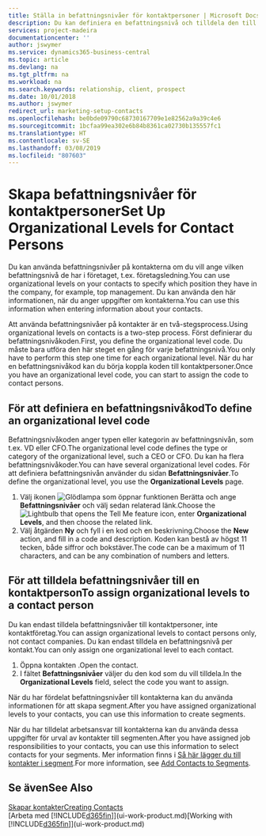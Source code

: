 ```yaml
---
title: Ställa in befattningsnivåer för kontaktpersoner | Microsoft Docs
description: Du kan definiera en befattningsnivå och tilldela den till din kontakt om du vill ange vilken befattningsnivå de har i företaget, t.ex. företagsledning.
services: project-madeira
documentationcenter: ''
author: jswymer
ms.service: dynamics365-business-central
ms.topic: article
ms.devlang: na
ms.tgt_pltfrm: na
ms.workload: na
ms.search.keywords: relationship, client, prospect
ms.date: 10/01/2018
ms.author: jswymer
redirect_url: marketing-setup-contacts
ms.openlocfilehash: be0bde09790c68730167709e1e82562a9a39c4e6
ms.sourcegitcommit: 1bcfaa99ea302e6b84b8361ca02730b135557fc1
ms.translationtype: HT
ms.contentlocale: sv-SE
ms.lasthandoff: 03/08/2019
ms.locfileid: "807603"
---
```

# <a name="set-up-organizational-levels-for-contact-persons"></a><span data-ttu-id="2b069-103">Skapa befattningsnivåer för kontaktpersoner</span><span class="sxs-lookup"><span data-stu-id="2b069-103">Set Up Organizational Levels for Contact Persons</span></span>
<span data-ttu-id="2b069-104">Du kan använda befattningsnivåer på kontakterna om du vill ange vilken befattningsnivå de har i företaget, t.ex. företagsledning.</span><span class="sxs-lookup"><span data-stu-id="2b069-104">You can use organizational levels on your contacts to specify which position they have in the company, for example, top management.</span></span> <span data-ttu-id="2b069-105">Du kan använda den här informationen, när du anger uppgifter om kontakterna.</span><span class="sxs-lookup"><span data-stu-id="2b069-105">You can use this information when entering information about your contacts.</span></span>

<span data-ttu-id="2b069-106">Att använda befattningsnivåer på kontakter är en två-stegsprocess.</span><span class="sxs-lookup"><span data-stu-id="2b069-106">Using organizational levels on contacts is a two-step process.</span></span> <span data-ttu-id="2b069-107">Först definierar du befattningsnivåkoden.</span><span class="sxs-lookup"><span data-stu-id="2b069-107">First, you define the organizational level code.</span></span> <span data-ttu-id="2b069-108">Du måste bara utföra den här steget en gång för varje befattningsnivå.</span><span class="sxs-lookup"><span data-stu-id="2b069-108">You only have to perform this step one time for each organizational level.</span></span> <span data-ttu-id="2b069-109">När du har en befattningsnivåkod kan du börja koppla koden till kontaktpersoner.</span><span class="sxs-lookup"><span data-stu-id="2b069-109">Once you have an organizational level code, you can start to assign the code to contact persons.</span></span>

## <a name="to-define-an-organizational-level-code"></a><span data-ttu-id="2b069-110">För att definiera en befattningsnivåkod</span><span class="sxs-lookup"><span data-stu-id="2b069-110">To define an organizational level code</span></span>
<span data-ttu-id="2b069-111">Befattningsnivåkoden anger typen eller kategorin av befattningsnivån, som t.ex. VD eller CFO.</span><span class="sxs-lookup"><span data-stu-id="2b069-111">The organizational level code defines the type or category of the organizational level, such a CEO  or CFO.</span></span> <span data-ttu-id="2b069-112">Du kan ha flera befattningsnivåkoder.</span><span class="sxs-lookup"><span data-stu-id="2b069-112">You can have several organizational level codes.</span></span> <span data-ttu-id="2b069-113">För att definiera befattningsnivån använder du sidan **Befattningsnivåer**.</span><span class="sxs-lookup"><span data-stu-id="2b069-113">To define the organizational level, you use the **Organizational Levels** page.</span></span>

1. <span data-ttu-id="2b069-114">Välj ikonen ![Glödlampa som öppnar funktionen Berätta](media/ui-search/search_small.png "Berätta vad du vill göra") och ange **Befattningsnivåer** och välj sedan relaterad länk.</span><span class="sxs-lookup"><span data-stu-id="2b069-114">Choose the ![Lightbulb that opens the Tell Me feature](media/ui-search/search_small.png "Tell me what you want to do") icon, enter **Organizational Levels**, and then choose the related link.</span></span>
2. <span data-ttu-id="2b069-115">Välj åtgärden **Ny** och fyll i en kod och en beskrivning.</span><span class="sxs-lookup"><span data-stu-id="2b069-115">Choose the **New** action, and fill in a code and description.</span></span> <span data-ttu-id="2b069-116">Koden kan bestå av högst 11 tecken, både siffror och bokstäver.</span><span class="sxs-lookup"><span data-stu-id="2b069-116">The code can be a maximum of 11 characters, and can be any combination of numbers and letters.</span></span>

## <a name="to-assign-organizational-levels-to-a-contact-person"></a><span data-ttu-id="2b069-117">För att tilldela befattningsnivåer till en kontaktperson</span><span class="sxs-lookup"><span data-stu-id="2b069-117">To assign organizational levels to a contact person</span></span>
<span data-ttu-id="2b069-118">Du kan endast tilldela befattningsnivåer till kontaktpersoner, inte kontaktföretag.</span><span class="sxs-lookup"><span data-stu-id="2b069-118">You can assign organizational levels to contact persons only, not contact companies.</span></span> <span data-ttu-id="2b069-119">Du kan endast tilldela en befattningsnivå per kontakt.</span><span class="sxs-lookup"><span data-stu-id="2b069-119">You can only assign one organizational level to each contact.</span></span>

1. <span data-ttu-id="2b069-120">Öppna kontakten .</span><span class="sxs-lookup"><span data-stu-id="2b069-120">Open the contact.</span></span>
2. <span data-ttu-id="2b069-121">I fältet **Befattningsnivåer** väljer du den kod som du vill tilldela.</span><span class="sxs-lookup"><span data-stu-id="2b069-121">In the **Organizational Levels** field, select the code you want to assign.</span></span>

<span data-ttu-id="2b069-122">När du har fördelat befattningsnivåer till kontakterna kan du använda informationen för att skapa segment.</span><span class="sxs-lookup"><span data-stu-id="2b069-122">After you have assigned organizational levels to your contacts, you can use this information to create segments.</span></span>

<span data-ttu-id="2b069-123">När du har tilldelat arbetsansvar till kontakterna kan du använda dessa uppgifter för urval av kontakter till segmenten.</span><span class="sxs-lookup"><span data-stu-id="2b069-123">After you have assigned job responsibilities to your contacts, you can use this information to select contacts for your segments.</span></span> <span data-ttu-id="2b069-124">Mer information finns i [Så här lägger du till kontakter i segment](marketing-add-contact-segment.md).</span><span class="sxs-lookup"><span data-stu-id="2b069-124">For more information, see [Add Contacts to Segments](marketing-add-contact-segment.md).</span></span>

## <a name="see-also"></a><span data-ttu-id="2b069-125">Se även</span><span class="sxs-lookup"><span data-stu-id="2b069-125">See Also</span></span>
[<span data-ttu-id="2b069-126">Skapar kontakter</span><span class="sxs-lookup"><span data-stu-id="2b069-126">Creating Contacts</span></span>](marketing-create-contact-companies.md)  
<span data-ttu-id="2b069-127">[Arbeta med [!INCLUDE[d365fin](includes/d365fin_md.md)]](ui-work-product.md)</span><span class="sxs-lookup"><span data-stu-id="2b069-127">[Working with [!INCLUDE[d365fin](includes/d365fin_md.md)]](ui-work-product.md)</span></span>  
